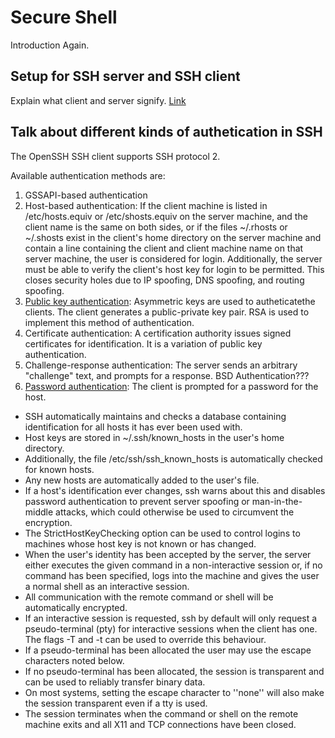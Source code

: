 # Secure Shell

Introduction Again.

## Setup for SSH server and SSH client
Explain what client and server signify. [Link](ssh_setup.md)

## Talk about different kinds of authetication in SSH
 The OpenSSH SSH client supports SSH protocol 2.
 
 
 Available authentication methods are:
 1. GSSAPI-based authentication
 2. Host-based authentication: If the client machine is listed in /etc/hosts.equiv or /etc/shosts.equiv on the server machine, and the client name is the same on both sides, or if the files ~/.rhosts or ~/.shosts exist in the client's home directory on the server machine and contain a line containing the client and client machine name on that server machine, the user is considered for login.  Additionally, the server must be able to verify the client's host key for login to be permitted. This closes security holes due to IP spoofing, DNS spoofing, and routing spoofing.
 3. [Public key authentication](public_key_authenication.md): Asymmetric keys are used to autheticatethe clients. The client generates a public-private key pair. RSA is used to implement this method of authentication. 
 4. Certificate authentication: A certification authority issues signed certificates for identification. It is a variation of public key authentication.
 5. Challenge-response authentication:  The server sends an arbitrary "challenge" text, and prompts for a response. BSD Authentication???
 6. [Password authentication](simple_ssh.md): The client is prompted for a password for the host.


* SSH automatically maintains and checks a database containing identification for all hosts it has ever been used with.
* Host keys are stored in ~/.ssh/known_hosts in the user's home directory.  
* Additionally, the file /etc/ssh/ssh_known_hosts is automatically checked for known hosts.  
* Any new hosts are automatically added to the user's file.  
* If a host's identification ever changes, ssh warns about this and disables password authentication to prevent server spoofing or man-in-the-middle attacks, which could otherwise be used to circumvent the encryption.  
* The StrictHostKeyChecking option can be used to control logins to machines whose host key is not known or has changed.
* When the user's identity has been accepted by the server, the server either executes the given command in a non-interactive session or, if no command has been specified, logs into the machine and gives the user a normal shell as an interactive session.
* All communication with the remote command or shell will be automatically encrypted.
* If an interactive session is requested, ssh by default will only request a pseudo-terminal (pty) for interactive sessions when the client has one. The flags -T and -t can be used to override this behaviour.
* If a pseudo-terminal has been allocated the user may use the escape characters noted below.
* If no pseudo-terminal has been allocated, the session is transparent and can be used to reliably transfer binary data.  
* On most systems, setting the escape character to ''none'' will also make the session transparent even if a tty is used.
* The session terminates when the command or shell on the remote machine exits and all X11 and TCP connections have been closed.


